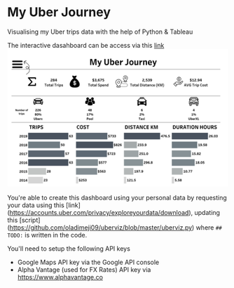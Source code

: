 # My Uber Journey
Visualising my Uber trips data with the help of Python & Tableau

The interactive dasahboard can be access via this [link](https://public.tableau.com/profile/api/publish/MyUberJourney/Dashboard)
![sample](https://github.com/oladimeji09/uberviz/blob/master/Shapes/sc.png?raw=true)

You're able to create this dashboard using your personal data by requesting your data using this [link] (https://accounts.uber.com/privacy/exploreyourdata/download), updating this [script] (https://github.com/oladimeji09/uberviz/blob/master/uberviz.py) where ``` ## TODO: ``` is written in the code.

You'll need to setup the following API keys
* Google Maps API key via the Google API console
* Alpha Vantage (used for FX Rates) API key via https://www.alphavantage.co

